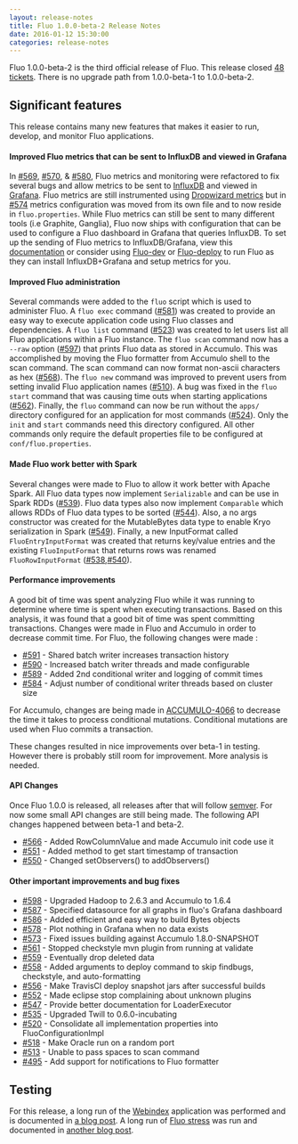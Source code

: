 ```yaml
---
layout: release-notes
title: Fluo 1.0.0-beta-2 Release Notes
date: 2016-01-12 15:30:00
categories: release-notes
---
```


Fluo 1.0.0-beta-2 is the third official release of Fluo.  This release closed
[48 tickets][tickets].  There is no upgrade path from 1.0.0-beta-1 to
1.0.0-beta-2.

## Significant features

This release contains many new features that makes it easier to run, develop, and monitor Fluo applications.

#### Improved Fluo metrics that can be sent to InfluxDB and viewed in Grafana

In [#569][569], [#570][570], & [#580][580], Fluo metrics and monitoring were refactored to fix several
bugs and allow metrics to be sent to [InfluxDB][influxdb] and viewed in [Grafana][grafana].  Fluo metrics 
are still instrumented using [Dropwizard metrics][dropwizard] but in [#574][574] metrics configuration was 
moved from its own file and to now reside in `fluo.properties`.  While Fluo metrics can still be sent to 
many different tools (i.e Graphite, Ganglia), Fluo now ships with configuration that can be used to configure 
a Fluo dashboard in Grafana that queries InfluxDB.  To set up the sending of Fluo metrics to InfluxDB/Grafana,
view this [documentation][grafana-docs] or consider using [Fluo-dev][fluo-dev] or [Fluo-deploy][fluo-deploy]
to run Fluo as they can install InfluxDB+Grafana and setup metrics for you.

#### Improved Fluo administration

Several commands were added to the `fluo` script which is used to administer Fluo.  A `fluo exec` command
([#581][581]) was created to provide an easy way to execute application code using Fluo classes and dependencies.
A `fluo list` command ([#523][523]) was created to let users list all Fluo applications within a Fluo instance.
The `fluo scan` command now has a `--raw` option ([#597][597]) that prints Fluo data as stored in Accumulo. This
was accomplished by moving the Fluo formatter from Accumulo shell to the scan command.  The scan command can now
format non-ascii characters as hex ([#568][568]).  The `fluo new` command was improved to prevent users from
setting invalid Fluo application names ([#510][510]).  A bug was fixed in the `fluo start` command that was causing
time outs when starting applications ([#562][562]).  Finally, the `fluo` command can now be run without the `apps/`
directory configured for an application for most commands ([#524][524]). Only the `init` and `start` commands need
this directory configured.  All other commands only require the default properties file to be configured at 
`conf/fluo.properties`.

#### Made Fluo work better with Spark

Several changes were made to Fluo to allow it work better with Apache Spark.  All Fluo data types now implement
`Serializable` and can be use in Spark RDDs ([#539][539]).  Fluo data types also now implement `Comparable` which
allows RDDs of Fluo data types to be sorted ([#544][544]).  Also, a no args constructor was created for the
MutableBytes data type to enable Kryo serialization in Spark ([#549][549]).  Finally, a new InputFormat called
`FluoEntryInputFormat` was created that returns key/value entries and the existing `FluoInputFormat` that returns
rows was renamed `FluoRowInputFormat` ([#538][538],[#540][540]).

#### Performance improvements

A good bit of time was spent analyzing Fluo while it was running to determine
where time is spent when executing transactions.   Based on this analysis, it
was found that a good bit of time was spent committing transactions.  Changes
were made in Fluo and Accumulo in order to decrease commit time.  For Fluo, the
following changes were made :

* [#591][591] - Shared batch writer increases transaction history
* [#590][590] - Increased batch writer threads and made configurable
* [#589][589] - Added 2nd conditional writer and logging of commit times
* [#584][584] - Adjust number of conditional writer threads based on cluster size

For Accumulo, changes are being made in [ACCUMULO-4066] to decrease the time it
takes to process conditional mutations.  Conditional mutations are used when
Fluo commits a transaction.

These changes resulted in nice improvements over beta-1 in testing.  However there
is probably still room for improvement.  More analysis is needed.

#### API Changes

Once Fluo 1.0.0 is released, all releases after that will follow
[semver](http://semver.org/).  For now some small API changes are still being
made.  The following API changes happened between beta-1 and beta-2.

* [#566][566] - Added RowColumnValue and made Accumulo init code use it
* [#551][551] - Added method to get start timestamp of transaction
* [#550][550] - Changed setObservers() to addObservers()

#### Other important improvements and bug fixes

* [#598][598] - Upgraded Hadoop to 2.6.3 and Accumulo to 1.6.4
* [#587][587] - Specified datasource for all graphs in fluo's Grafana dashboard
* [#586][586] - Added efficient and easy way to build Bytes objects
* [#578][578] - Plot nothing in Grafana when no data exists
* [#573][573] - Fixed issues building against Accumulo 1.8.0-SNAPSHOT
* [#561][561] - Stopped checkstyle mvn plugin from running at validate
* [#559][559] - Eventually drop deleted data
* [#558][558] - Added arguments to deploy command to skip findbugs, checkstyle, and auto-formatting
* [#556][556] - Make TravisCI deploy snapshot jars after successful builds
* [#552][552] - Made eclipse stop complaining about unknown plugins
* [#547][547] - Provide better documentation for LoaderExecutor
* [#535][535] - Upgraded Twill to 0.6.0-incubating
* [#520][520] - Consolidate all implementation properties into FluoConfigurationImpl
* [#518][518] - Make Oracle run on a random port
* [#513][513] - Unable to pass spaces to scan command
* [#495][495] - Add support for notifications to Fluo formatter

## Testing

For this release, a long run of the [Webindex][webindex] application was performed and is documented in
[a blog post][webindex-post].  A long run of [Fluo stress][fluo-stress] was run and documented in 
[another blog post][stress-post].

[ACCUMULO-4066]: https://issues.apache.org/jira/browse/ACCUMULO-4066
[tickets]: https://github.com/fluo-io/fluo/issues?q=milestone%3A1.0.0-beta-2+is%3Aclosed
[fluo-dev]: https://github.com/fluo-io/fluo-dev
[fluo-deploy]: https://github.com/fluo-io/fluo-deploy
[fluo-stress]: https://github.com/fluo-io/fluo-stress
[dropwizard]: https://dropwizard.github.io/metrics/3.1.0/
[grafana-docs]: /docs/1.0.0-beta-2/grafana/
[influxdb]: https://github.com/influxdata/influxdb
[grafana]: http://grafana.org/
[webindex]: https://github.com/fluo-io/webindex
[stress-post]: /beta-2-pre-release-stress-test/
[webindex-post]: /webindex-long-run/
[598]: https://github.com/fluo-io/fluo/pull/598
[597]: https://github.com/fluo-io/fluo/issues/597
[591]: https://github.com/fluo-io/fluo/issues/591
[590]: https://github.com/fluo-io/fluo/pull/590
[589]: https://github.com/fluo-io/fluo/pull/589
[587]: https://github.com/fluo-io/fluo/pull/587
[586]: https://github.com/fluo-io/fluo/pull/586
[584]: https://github.com/fluo-io/fluo/pull/584
[581]: https://github.com/fluo-io/fluo/pull/581
[580]: https://github.com/fluo-io/fluo/issues/580
[578]: https://github.com/fluo-io/fluo/pull/578
[574]: https://github.com/fluo-io/fluo/issues/574
[573]: https://github.com/fluo-io/fluo/pull/573
[570]: https://github.com/fluo-io/fluo/issues/570
[569]: https://github.com/fluo-io/fluo/issues/569
[568]: https://github.com/fluo-io/fluo/issues/568
[566]: https://github.com/fluo-io/fluo/pull/566
[562]: https://github.com/fluo-io/fluo/issues/562
[561]: https://github.com/fluo-io/fluo/pull/561
[559]: https://github.com/fluo-io/fluo/issues/559
[558]: https://github.com/fluo-io/fluo/pull/558
[556]: https://github.com/fluo-io/fluo/issues/556
[552]: https://github.com/fluo-io/fluo/pull/552
[551]: https://github.com/fluo-io/fluo/pull/551
[550]: https://github.com/fluo-io/fluo/pull/550
[549]: https://github.com/fluo-io/fluo/pull/549
[547]: https://github.com/fluo-io/fluo/issues/547
[544]: https://github.com/fluo-io/fluo/issues/544
[540]: https://github.com/fluo-io/fluo/issues/540
[539]: https://github.com/fluo-io/fluo/issues/539
[538]: https://github.com/fluo-io/fluo/issues/538
[535]: https://github.com/fluo-io/fluo/pull/535
[524]: https://github.com/fluo-io/fluo/issues/524
[523]: https://github.com/fluo-io/fluo/issues/523
[520]: https://github.com/fluo-io/fluo/issues/520
[518]: https://github.com/fluo-io/fluo/issues/518
[513]: https://github.com/fluo-io/fluo/issues/513
[510]: https://github.com/fluo-io/fluo/issues/510
[495]: https://github.com/fluo-io/fluo/issues/495
[20]: https://github.com/fluo-io/fluo/issues/20
